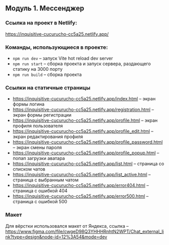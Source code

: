 ## Модуль 1. Мессенджер

### Ссылка на проект в Netlify:
https://inquisitive-cucurucho-cc5a25.netlify.app/

### Команды, использующиеся в проекте:
- `npm run dev` – запуск Vite hot reload dev server
- `npm run start` – сборка проекта и запуск сервера, раздающего статику на 3000 порту
- `npm run build` – сборка проекта

### Ссылки на статичные страницы
- https://inquisitive-cucurucho-cc5a25.netlify.app/index.html – экран формы логина
- https://inquisitive-cucurucho-cc5a25.netlify.app/registration.html – экран формы регистрации
- https://inquisitive-cucurucho-cc5a25.netlify.app/profile.html – экран профиля пользователя
- https://inquisitive-cucurucho-cc5a25.netlify.app/profile_edit.html – экран редактирования профиля
- https://inquisitive-cucurucho-cc5a25.netlify.app/profile_password.html – экран смены пароля
- https://inquisitive-cucurucho-cc5a25.netlify.app/profile_popup.html – попап загрузки аватара
- https://inquisitive-cucurucho-cc5a25.netlify.app/list.html – страница со списком чатов
- https://inquisitive-cucurucho-cc5a25.netlify.app/list_active.html – страница с выбранным чатом
- https://inquisitive-cucurucho-cc5a25.netlify.app/error404.html – страница с ошибкой 404
- https://inquisitive-cucurucho-cc5a25.netlify.app/error500.html – страница с ошибкой 500

### Макет
Для вёрстки использовался макет от Яндекса, ссылка – https://www.figma.com/file/cwgeD98Q3YHHHRnhtN2WPT/Chat_external_link?type=design&node-id=12%3A54&mode=dev
